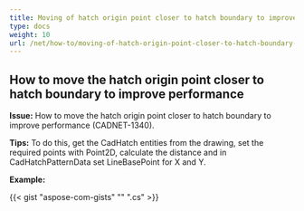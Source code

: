 ```yaml
---
title: Moving of hatch origin point closer to hatch boundary to improve performance
type: docs
weight: 10
url: /net/how-to/moving-of-hatch-origin-point-closer-to-hatch-boundary-to-improve-performance/
---
```


## **How to move the hatch origin point closer to hatch boundary to improve performance**

**Issue:** How to move the hatch origin point closer to hatch boundary to improve performance (CADNET-1340).

**Tips:** To do this, get the CadHatch entities from the drawing, set the required points with Point2D, calculate the distance and in CadHatchPatternData set LineBasePoint for X and Y.

**Example:**

{{< gist "aspose-com-gists" "" ".cs" >}}